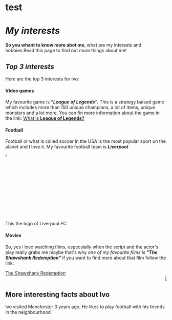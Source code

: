 # test
<html>
  <body>
<div>
  <h1><b><em>My interests</em></b></h1>
  <p><b>So you whant to know more abot me</b>, what are my interests and hobbies.Read this page to find out more things about me!</p>
  </div>
<div>
  <h2><em>Top 3 interests</em></h2>
    <p>Here are the top 3 interests for Ivo:</p>
<h4>Video games</h4><p> My favourite game is<em><b> "League of Legends".</b></em> This is a strategy baised game which includes more than 150 unique champions, a lot of items, unique monsters and a lot more. You can fin more information about the game in the link: <a href="https://www.leagueoflegends.com/en-us/how-to-play/" target="blank_">What is <b>League of Legends?</b></a></p>
    <h4>Football</h4>
  <p>Football or what is called soccer in the USA is the most popular sport on the planet and I love it. My favourite football team is <em><b>Liverpool</b></em></p><img src="https://upload.wikimedia.org/wikipedia/commons/thumb/9/90/Liverpool_FC_logo_simplified.png/640px-Liverpool_FC_logo_simplified.png" width="5%" alt="Liverpool FC logo" /><p>This the logo of Liverpool FC</p>
    <h4>Movies</h4>
  <p>So, yes i love watching films, especsially when the script and the actor's play really grabs me maybe that's why <em>one of my favourite films is <b>"The Shawshank Redemption"</b></em> if you want to find more about that film follow the link:</p>
  <p> 
    <a href="https://www.imdb.com/title/tt0111161/" target="blank_"> The Shawshank Redemption</a> <marquee>  <img src="https://upload.wikimedia.org/wikipedia/commons/thumb/1/15/The_Shawshank_Redemption_movie_logo.png/640px-The_Shawshank_Redemption_movie_logo.png" alt="The Shawshank Redemption"  /> </marquee>  </p>
    </div>
 <div>
   <h2><b>More interesting facts about Ivo</b></h2>
      <p>Ivo visited Manchester 3 years ago. He likes to play football with his friends in the neighbourhood</p>
</div>
  </body>
  </html>

